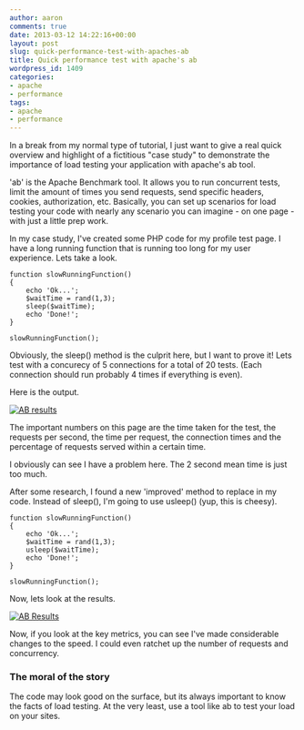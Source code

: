 ```yaml
---
author: aaron
comments: true
date: 2013-03-12 14:22:16+00:00
layout: post
slug: quick-performance-test-with-apaches-ab
title: Quick performance test with apache's ab
wordpress_id: 1409
categories:
- apache
- performance
tags:
- apache
- performance
---
```


In a break from my normal type of tutorial, I just want to give a real quick overview and highlight of a fictitious "case study" to demonstrate the importance of load testing your application with apache's ab tool.

'ab' is the Apache Benchmark tool.  It allows you to run concurrent tests, limit the amount of times you send requests, send specific headers, cookies, authorization, etc.  Basically, you can set up scenarios for load testing your code with nearly any scenario you can imagine - on one page - with just a little prep work.

In my case study, I've created some PHP code for my profile test page.  I have a long running function that is running too long for my user experience.  Lets take a look.


    
    
    function slowRunningFunction()
    {
    	echo 'Ok...';
    	$waitTime = rand(1,3);
    	sleep($waitTime);
    	echo 'Done!';
    }
    
    slowRunningFunction();
    



Obviously, the sleep() method is the culprit here, but I want to prove it!  Lets test with a concurecy of 5 connections for a total of 20 tests.  (Each connection should run probably 4 times if everything is even).

Here is the output.

[![AB results](http://aaronsaray.com/wp-content/uploads/2013/02/2.png)](http://aaronsaray.com/wp-content/uploads/2013/02/2.png)

The important numbers on this page are the time taken for the test, the requests per second, the time per request, the connection times and the percentage of requests served within a certain time.

I obviously can see I have a problem here.  The 2 second mean time is just too much.

After some research, I found a new 'improved' method to replace in my code.  Instead of sleep(), I'm going to use usleep() (yup, this is cheesy).


    
    
    function slowRunningFunction()
    {
    	echo 'Ok...';
    	$waitTime = rand(1,3);
    	usleep($waitTime);
    	echo 'Done!';
    }
    
    slowRunningFunction();
    



Now, lets look at the results.

[![AB Results](http://aaronsaray.com/wp-content/uploads/2013/02/4.png)](http://aaronsaray.com/wp-content/uploads/2013/02/4.png)

Now, if you look at the key metrics, you can see I've made considerable changes to the speed.  I could even ratchet up the number of requests and concurrency.  



### The moral of the story


The code may look good on the surface, but its always important to know the facts of load testing.  At the very least, use a tool like ab to test your load on your sites.

